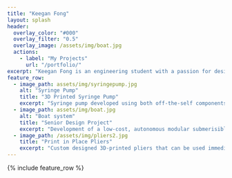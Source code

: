 ```yaml
---
title: "Keegan Fong"
layout: splash
header:
  overlay_color: "#000"
  overlay_filter: "0.5"
  overlay_image: /assets/img/boat.jpg
  actions:
    - label: "My Projects"
      url: "/portfolio/"
excerpt: "Keegan Fong is an engineering student with a passion for design and driven by a curiosity to learn."
feature_row:
  - image_path: assets/img/syringepump.jpg
    alt: "Syringe Pump"
    title: "3D Printed Syringe Pump"
    excerpt: "Syringe pump developed using both off-the-self components and custom 3D printed parts"
  - image_path: assets/img/boat.jpg
    alt: "Boat system"
    title: "Senior Design Project"
    excerpt: "Development of a low-cost, autonomous modular submerisible."
  - image_path: /assets/img/pliers2.jpg
    title: "Print in Place Pliers"
    excerpt: "Custom designed 3D-printed pliers that can be used immediately"
---
```


{% include feature_row %}

